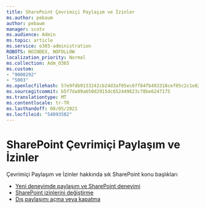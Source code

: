 ```yaml
---
title: SharePoint Çevrimiçi Paylaşım ve İzinler
ms.author: pebaum
author: pebaum
manager: scotv
ms.audience: Admin
ms.topic: article
ms.service: o365-administration
ROBOTS: NOINDEX, NOFOLLOW
localization_priority: Normal
ms.collection: Adm_O365
ms.custom:
- "9000292"
- "5803"
ms.openlocfilehash: 57e9fdb9133242cb24d3af05ec6ff84fb493318cef05c2c1e82b147c3c9ebd5e
ms.sourcegitcommit: b5f7da89a650d2915dc652449623c78be6247175
ms.translationtype: MT
ms.contentlocale: tr-TR
ms.lasthandoff: 08/05/2021
ms.locfileid: "54093582"
---
```

# <a name="sharepoint-online-sharing-and-permissions"></a>SharePoint Çevrimiçi Paylaşım ve İzinler

Çevrimiçi Paylaşım ve İzinler hakkında sık SharePoint konu başlıkları

- [Yeni deneyimde paylaşım ve SharePoint deneyimi](https://docs.microsoft.com/sharepoint/modern-experience-sharing-permissions)
- [SharePoint izinlerini değiştirme](https://docs.microsoft.com/sharepoint/customize-sharepoint-site-permissions)
- [Dış paylaşımı açma veya kapatma](https://docs.microsoft.com/sharepoint/turn-external-sharing-on-or-off)